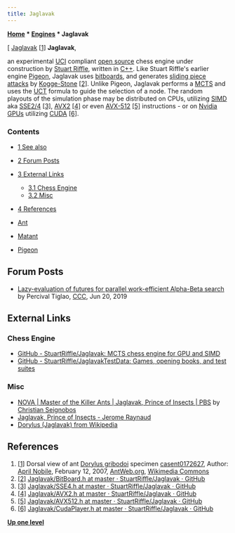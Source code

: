 ```yaml
---
title: Jaglavak
---
```

**[Home](Home "Home") \* [Engines](Engines "Engines") \* Jaglavak**



[ [Jaglavak](https://en.wikipedia.org/wiki/Jaglavak) <a id="cite-note-1" href="#cite-ref-1">[1]</a>
**Jaglavak**,  

an experimental [UCI](UCI "UCI") compliant [open source](Category:Open_Source "Category:Open Source") chess engine under construction by [Stuart Riffle](Stuart_Riffle "Stuart Riffle"), written in [C++](Cpp "Cpp").
Like Stuart Riffle's earlier engine [Pigeon](Pigeon "Pigeon"), Jaglavak uses [bitboards](Bitboards "Bitboards"), and generates [sliding piece attacks](Sliding_Piece_Attacks "Sliding Piece Attacks") by [Kogge-Stone](Kogge-Stone_Algorithm "Kogge-Stone Algorithm") <a id="cite-note-2" href="#cite-ref-2">[2]</a>.
Unlike Pigeon, Jaglavak performs a [MCTS](Monte-Carlo_Tree_Search "Monte-Carlo Tree Search") and uses the [UCT](UCT "UCT") formula to guide the selection of a node.
The random playouts of the simulation phase may be distributed on CPUs, utilizing [SIMD](SIMD_and_SWAR_Techniques "SIMD and SWAR Techniques") aka [SSE2/4](SSE2 "SSE2") <a id="cite-note-3" href="#cite-ref-3">[3]</a>, [AVX2](AVX2 "AVX2") <a id="cite-note-4" href="#cite-ref-4">[4]</a> or even [AVX-512](AVX-512 "AVX-512") <a id="cite-note-5" href="#cite-ref-5">[5]</a> instructions - or on [Nvidia](Nvidia "Nvidia") [GPUs](GPU "GPU") utilizing [CUDA](https://en.wikipedia.org/wiki/CUDA) <a id="cite-note-6" href="#cite-ref-6">[6]</a>.



### Contents


* [1 See also](#see-also)
* [2 Forum Posts](#forum-posts)
* [3 External Links](#external-links)
	+ [3.1 Chess Engine](#chess-engine)
	+ [3.2 Misc](#misc)
* [4 References](#references)






* [Ant](Ant "Ant")
* [Matant](Matant "Matant")
* [Pigeon](Pigeon "Pigeon")


## Forum Posts


* [Lazy-evaluation of futures for parallel work-efficient Alpha-Beta search](http://www.talkchess.com/forum3/viewtopic.php?f=7&t=71058) by Percival Tiglao, [CCC](CCC "CCC"), Jun 20, 2019


## External Links


### Chess Engine


* [GitHub - StuartRiffle/Jaglavak: MCTS chess engine for GPU and SIMD](https://github.com/StuartRiffle/Jaglavak)
* [GitHub - StuartRiffle/JaglavakTestData: Games, opening books, and test suites](https://github.com/StuartRiffle/JaglavakTestData)


### Misc


* [NOVA | Master of the Killer Ants | Jaglavak, Prince of Insects | PBS](https://www.pbs.org/wgbh/nova/ants/mofu.html) by [Christian Seignobos](https://www.cairn-int.info/publications-de-Christian-Seignobos--783.htm#)
* [Jaglavak, Prince of Insects - Jerome Raynaud](https://www.jeromeraynaud.com/en/portfolio-items/jaglavak-prince-insectes/)
* [Dorylus (Jaglavak) from Wikipedia](https://en.wikipedia.org/wiki/Dorylus)


## References


1. <a id="cite-ref-1" href="#cite-note-1">[1]</a> Dorsal view of ant [Dorylus gribodoi](https://en.wikipedia.org/wiki/Dorylus_gribodoi) specimen [casent0172627](https://www.antweb.org/specimen.do?name=casent0172627), Author: [April Nobile](https://www.antweb.org/artist.do?id=69), February 12, 2007, [AntWeb.org](http://www.antweb.org/bigPicture.do?name=casent0172627&number=1&shot=d), [Wikimedia Commons](https://en.wikipedia.org/wiki/Wikimedia_Commons)
2. <a id="cite-ref-2" href="#cite-note-2">[2]</a> [Jaglavak/BitBoard.h at master · StuartRiffle/Jaglavak · GitHub](https://github.com/StuartRiffle/Jaglavak/blob/master/Source/Chess/BitBoard.h)
3. <a id="cite-ref-3" href="#cite-note-3">[3]</a> [Jaglavak/SSE4.h at master · StuartRiffle/Jaglavak · GitHub](https://github.com/StuartRiffle/Jaglavak/blob/master/Source/Player/SSE4.h)
4. <a id="cite-ref-4" href="#cite-note-4">[4]</a> [Jaglavak/AVX2.h at master · StuartRiffle/Jaglavak · GitHub](https://github.com/StuartRiffle/Jaglavak/blob/master/Source/Player/AVX2.h)
5. <a id="cite-ref-5" href="#cite-note-5">[5]</a> [Jaglavak/AVX512.h at master · StuartRiffle/Jaglavak · GitHub](https://github.com/StuartRiffle/Jaglavak/blob/master/Source/Player/AVX512.h)
6. <a id="cite-ref-6" href="#cite-note-6">[6]</a> [Jaglavak/CudaPlayer.h at master · StuartRiffle/Jaglavak · GitHub](https://github.com/StuartRiffle/Jaglavak/blob/master/Source/Player/CudaPlayer.h)

**[Up one level](Engines "Engines")**







 
